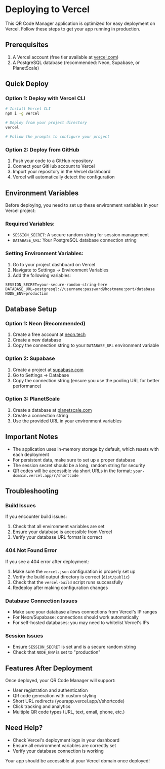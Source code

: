 # Deploying to Vercel

This QR Code Manager application is optimized for easy deployment on Vercel. Follow these steps to get your app running in production.

## Prerequisites

1. A Vercel account (free tier available at [vercel.com](https://vercel.com))
2. A PostgreSQL database (recommended: Neon, Supabase, or PlanetScale)

## Quick Deploy

### Option 1: Deploy with Vercel CLI
```bash
# Install Vercel CLI
npm i -g vercel

# Deploy from your project directory
vercel

# Follow the prompts to configure your project
```

### Option 2: Deploy from GitHub
1. Push your code to a GitHub repository
2. Connect your GitHub account to Vercel
3. Import your repository in the Vercel dashboard
4. Vercel will automatically detect the configuration

## Environment Variables

Before deploying, you need to set up these environment variables in your Vercel project:

### Required Variables:
- `SESSION_SECRET`: A secure random string for session management
- `DATABASE_URL`: Your PostgreSQL database connection string

### Setting Environment Variables:
1. Go to your project dashboard on Vercel
2. Navigate to Settings → Environment Variables
3. Add the following variables:

```
SESSION_SECRET=your-secure-random-string-here
DATABASE_URL=postgresql://username:password@hostname:port/database
NODE_ENV=production
```

## Database Setup

### Option 1: Neon (Recommended)
1. Create a free account at [neon.tech](https://neon.tech)
2. Create a new database
3. Copy the connection string to your `DATABASE_URL` environment variable

### Option 2: Supabase
1. Create a project at [supabase.com](https://supabase.com)
2. Go to Settings → Database
3. Copy the connection string (ensure you use the pooling URL for better performance)

### Option 3: PlanetScale
1. Create a database at [planetscale.com](https://planetscale.com)
2. Create a connection string
3. Use the provided URL in your environment variables

## Important Notes

- The application uses in-memory storage by default, which resets with each deployment
- For persistent data, make sure to set up a proper database
- The session secret should be a long, random string for security
- QR codes will be accessible via short URLs in the format: `your-domain.vercel.app/r/shortcode`

## Troubleshooting

### Build Issues
If you encounter build issues:
1. Check that all environment variables are set
2. Ensure your database is accessible from Vercel
3. Verify your database URL format is correct

### 404 Not Found Error
If you see a 404 error after deployment:
1. Make sure the `vercel.json` configuration is properly set up
2. Verify the build output directory is correct (`dist/public`)
3. Check that the `vercel-build` script runs successfully
4. Redeploy after making configuration changes

### Database Connection Issues
- Make sure your database allows connections from Vercel's IP ranges
- For Neon/Supabase: connections should work automatically
- For self-hosted databases: you may need to whitelist Vercel's IPs

### Session Issues
- Ensure `SESSION_SECRET` is set and is a secure random string
- Check that `NODE_ENV` is set to "production"

## Features After Deployment

Once deployed, your QR Code Manager will support:
- User registration and authentication
- QR code generation with custom styling
- Short URL redirects (yourapp.vercel.app/r/shortcode)
- Click tracking and analytics
- Multiple QR code types (URL, text, email, phone, etc.)

## Need Help?

- Check Vercel's deployment logs in your dashboard
- Ensure all environment variables are correctly set
- Verify your database connection is working

Your app should be accessible at your Vercel domain once deployed!